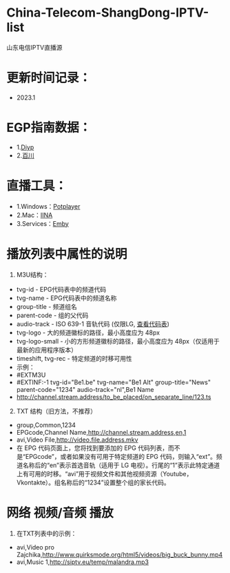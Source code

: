 # China-Telecom-ShangDong-IPTV-list
山东电信IPTV直播源

# 更新时间记录：
- 2023.1

# EGP指南数据：
- 1.[Diyp](http://epg.51zmt.top:8000/)
- 2.[百川](https://epg.112114.eu.org/)

# 直播工具：
- 1.Windows：[Potplayer](http://potplayer.tv/)
- 2.Mac：[IINA](https://www.iina.io/)
- 3.Services：[Emby](https://emby.media/)

# 播放列表中属性的说明

1. M3U结构：
- tvg-id - EPG代码表中的频道代码
- tvg-name - EPG代码表中的频道名称
- group-title - 频道组名
- parent-code - 组的父代码
- audio-track - ISO 639-1 音轨代码 (仅限LG, [查看代码表](http://www.loc.gov/standards/iso639-2/php/code_list.php))
- tvg-logo - 大的频道徽标的路径，最小高度应为 48px
- tvg-logo-small - 小的方形频道徽标的路径，最小高度应为 48px（仅适用于最新的应用程序版本）
- timeshift, tvg-rec - 特定频道的时移可用性
- 示例：
- #EXTM3U
- #EXTINF:-1 tvg-id="Be1.be" tvg-name="Be1 Alt" group-title="News" parent-code="1234" audio-track="nl",Be1 Name
- http://channel.stream.address/to_be_placed/on_separate_line/123.ts

2. TXT 结构（旧方法，不推荐）
- group,Common,1234
- EPGcode,Channel Name,http://channel.stream.address,en,1
- avi,Video File,http://video.file.address.mkv
- 在 EPG 代码页面上，您将找到要添加的 EPG 代码列表，而不是“EPGcode”，或者如果没有可用于特定频道的 EPG 代码，则输入“ext”。频道名称后的“en”表示首选音轨（适用于 LG 电视）。行尾的“1”表示此特定通道上有可用的时移。“avi”用于视频文件和其他视频资源（Youtube，Vkontakte）。组名称后的“1234”设置整个组的家长代码。

# 网络 视频/音频 播放

1. 在TXT列表中的示例：
- avi,Video pro Zajchika,http://www.quirksmode.org/html5/videos/big_buck_bunny.mp4
- avi,Music 1,http://siptv.eu/temp/malandra.mp3
